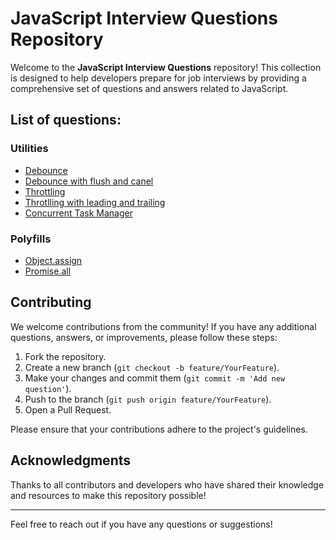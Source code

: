 # JavaScript Interview Questions Repository

Welcome to the **JavaScript Interview Questions** repository! This collection is designed to help developers prepare for job interviews by providing a comprehensive set of questions and answers related to JavaScript.

## List of questions:

### Utilities

- [Debounce](debounce/basic)
- [Debounce with flush and canel](debounce/with-flush-and-cancel)
- [Throttling](throttling/basic)
- [Throtlling with leading and trailing](throttling/with-leading-trailing)
- [Concurrent Task Manager](task-manager)

### Polyfills

- [Object.assign](polyfills/object-assign)
- [Promise.all](polyfills/promise-all)

## Contributing

We welcome contributions from the community! If you have any additional questions, answers, or improvements, please follow these steps:

1. Fork the repository.
2. Create a new branch (`git checkout -b feature/YourFeature`).
3. Make your changes and commit them (`git commit -m 'Add new question'`).
4. Push to the branch (`git push origin feature/YourFeature`).
5. Open a Pull Request.

Please ensure that your contributions adhere to the project's guidelines.

## Acknowledgments

Thanks to all contributors and developers who have shared their knowledge and resources to make this repository possible!

---

Feel free to reach out if you have any questions or suggestions!

